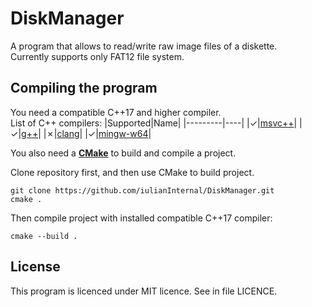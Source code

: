 # DiskManager

A program that allows to read/write raw image files of a diskette.  
Currently supports only FAT12 file system.

Compiling the program
---------------------
You need a compatible C++17 and higher compiler.  
List of C++ compilers: 
|Supported|Name|
|---------|----|
|&check;|[msvc++](https://visualstudio.microsoft.com/)|
|&check;|[g++](https://gcc.gnu.org/)|
|&cross;|[clang](https://clang.llvm.org/)|
|&check;|[mingw-w64](https://www.mingw-w64.org/)|

You also need a [**CMake**](https://cmake.org/) to build and compile a project.

Clone repository first, and then use CMake to build project.

    git clone https://github.com/iulianInternal/DiskManager.git
    cmake .
    
Then compile project with installed compatible C++17 compiler:

    cmake --build .

License
-------
This program is licenced under MIT licence. See in file LICENCE.
